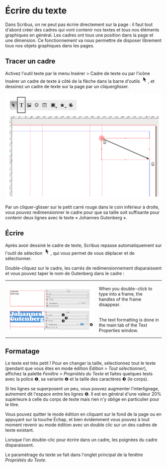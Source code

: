 # Écrire du texte

Dans Scribus, on ne peut pas écrire directement sur la page : il faut tout d'abord créer des cadres qui vont contenir nos textes et tous nos éléments graphiques en général. Les cadres ont tous une position dans la page et une dimension. Ce fonctionnement va nous permettre de disposer librement tous nos objets graphiques dans les pages.

## Tracer un cadre

Activez l'outil texte par le menu Insérer > Cadre de texte ou par l'icône Insérer un cadre de texte à côté de la flèche dans la barre d'outils ![icon](tools/tool-select.png), et dessinez un cadre de texte sur la page par un cliquerglisser.

![](write-text/draw-frame.png)

Par un cliquer-glisser sur le petit carré rouge dans le coin inférieur à droite, vous pouvez redimensionner le cadre pour que sa taille soit suffisante pour contenir deux lignes avec le texte « Johannes Gutenberg ».

## Écrire

Après avoir dessiné le cadre de texte, Scribus repasse automatiquement sur l'outil de sélection ![icon](tools/tool-select.png), qui vous permet de vous déplacer et de sélectionner.

Double-cliquez sur le cadre, les carrés de redimensionnement disparaissent et vous pouvez taper le nom de Gutenberg dans le cadre :

<table>
<tbody>
<tr>
<td rowspan=2>

![](write-text/type-text-fr.png)

</td>
<td>
When you double-click to type into a frame, the handles of the frame disappear.
</td>
<tr>
<td>
The text formatting is done in the main tab of the Text Properties window.
</td>
</tr>
</tbody>
</table>

## Formatage

Le texte est très petit ! Pour en changer la taille, sélectionnez tout le texte (pendant que vous êtes en mode édition _Édition > Tout sélectionner_), affichez la palette _Fenêtre > Propriétés du Texte_ et faites quelques tests avec la police ❶, sa variante ❷ et la taille des caractères ❸ (le corps).

Si les lignes se superposent un peu, vous pouvez augmenter l'interlignage, autrement dit l'espace entre les lignes ❹. Il est en général d'une valeur 20% supérieure à celle du corps de texte mais rien n'y oblige en particulier pour le titre.

Vous pouvez quitter le mode édition en cliquant sur le fond de la page ou en appuyant sur la touche Échap, et bien évidemment vous pouvez à tout moment revenir au mode édition avec un double clic sur un des cadres de texte existant.

Lorsque l'on double-clic pour écrire dans un cadre, les poignées du cadre disparaissent.

Le paramétrage du texte se fait dans l'onglet principal de la fenêtre _Propriétés du Texte_.
